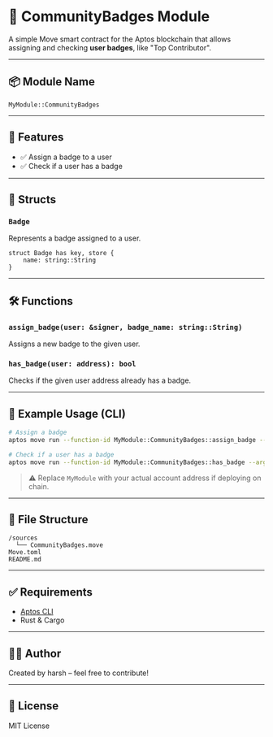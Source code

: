# 🏅 CommunityBadges Module

A simple Move smart contract for the Aptos blockchain that allows assigning and checking **user badges**, like "Top Contributor".

---

## 📦 Module Name
```move
MyModule::CommunityBadges
```

---

## 📘 Features

- ✅ Assign a badge to a user  
- ✅ Check if a user has a badge  

---

## 📄 Structs

### `Badge`
Represents a badge assigned to a user.

```move
struct Badge has key, store {
    name: string::String
}
```

---

## 🛠️ Functions

### `assign_badge(user: &signer, badge_name: string::String)`
Assigns a new badge to the given user.

### `has_badge(user: address): bool`
Checks if the given user address already has a badge.

---

## 🧪 Example Usage (CLI)

```sh
# Assign a badge
aptos move run --function-id MyModule::CommunityBadges::assign_badge --args <badge_name>

# Check if a user has a badge
aptos move run --function-id MyModule::CommunityBadges::has_badge --args <user_address>
```

> ⚠️ Replace `MyModule` with your actual account address if deploying on chain.

---

## 📁 File Structure

```
/sources
  └── CommunityBadges.move
Move.toml
README.md
```

---

## ✅ Requirements

- [Aptos CLI](https://aptos.dev/tools/aptos-cli/)
- Rust & Cargo

---

## 🧑‍💻 Author

Created by harsh – feel free to contribute!

---

## 📜 License

MIT License
